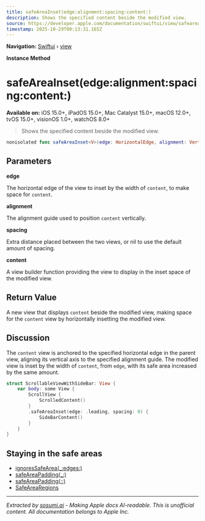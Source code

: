 ```yaml
---
title: safeAreaInset(edge:alignment:spacing:content:)
description: Shows the specified content beside the modified view.
source: https://developer.apple.com/documentation/swiftui/view/safeareainset(edge:alignment:spacing:content:)
timestamp: 2025-10-29T00:13:31.165Z
---
```


**Navigation:** [Swiftui](/documentation/swiftui) › [view](/documentation/swiftui/view)

**Instance Method**

# safeAreaInset(edge:alignment:spacing:content:)

**Available on:** iOS 15.0+, iPadOS 15.0+, Mac Catalyst 15.0+, macOS 12.0+, tvOS 15.0+, visionOS 1.0+, watchOS 8.0+

> Shows the specified content beside the modified view.

```swift
nonisolated func safeAreaInset<V>(edge: HorizontalEdge, alignment: VerticalAlignment = .center, spacing: CGFloat? = nil, @ViewBuilder content: () -> V) -> some View where V : View
```

## Parameters

**edge**

The horizontal edge of the view to inset by the width of `content`, to make space for `content`.



**alignment**

The alignment guide used to position `content` vertically.



**spacing**

Extra distance placed between the two views, or nil to use the default amount of spacing.



**content**

A view builder function providing the view to display in the inset space of the modified view.



## Return Value

A new view that displays `content` beside the modified view, making space for the `content` view by horizontally insetting the modified view.

## Discussion

The `content` view is anchored to the specified horizontal edge in the parent view, aligning its vertical axis to the specified alignment guide. The modified view is inset by the width of `content`, from `edge`, with its safe area increased by the same amount.

```swift
struct ScrollableViewWithSideBar: View {
    var body: some View {
        ScrollView {
            ScrolledContent()
        }
        .safeAreaInset(edge: .leading, spacing: 0) {
            SideBarContent()
        }
    }
}
```

## Staying in the safe areas

- [ignoresSafeArea(_:edges:)](/documentation/swiftui/view/ignoressafearea(_:edges:))
- [safeAreaPadding(_:)](/documentation/swiftui/view/safeareapadding(_:))
- [safeAreaPadding(_:_:)](/documentation/swiftui/view/safeareapadding(_:_:))
- [SafeAreaRegions](/documentation/swiftui/safearearegions)

---

*Extracted by [sosumi.ai](https://sosumi.ai) - Making Apple docs AI-readable.*
*This is unofficial content. All documentation belongs to Apple Inc.*
